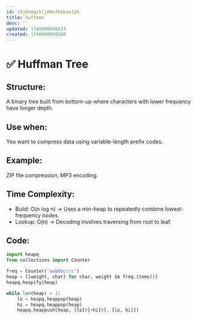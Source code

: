 ```yaml
---
id: s9j6nmqiklj86efb6kao1pb
title: huffman
desc: ''
updated: 1746090606833
created: 1746090600280
---
```


# ✅ Huffman Tree

## Structure:
A binary tree built from bottom-up where characters with lower frequency have longer depth.

## Use when:
You want to compress data using variable-length prefix codes.

## Example:
ZIP file compression, MP3 encoding.

## Time Complexity:
- Build: O(n log n) → Uses a min-heap to repeatedly combine lowest-frequency nodes.
- Lookup: O(n) → Decoding involves traversing from root to leaf.

## Code:
```python
import heapq
from collections import Counter

freq = Counter("aabbbcccc")
heap = [[weight, char] for char, weight in freq.items()]
heapq.heapify(heap)

while len(heap) > 1:
    lo = heapq.heappop(heap)
    hi = heapq.heappop(heap)
    heapq.heappush(heap, [lo[0]+hi[0], [lo, hi]])